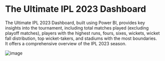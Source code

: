 # The Ultimate IPL 2023 Dashboard

The Ultimate IPL 2023 Dashboard, built using Power BI, provides key insights into the tournament, including  total matches played (excluding playoff matches), players with the highest runs, fours, sixes, wickets, wicket fall distribution, top wicket-takers, and stadiums with the most boundaries. It offers a comprehensive overview of the IPL 2023 season.

![image](https://github.com/Niktiru/The-Ultimate-IPL-2023-Dashboard/assets/109805535/c3bf90c0-24cd-4b71-b730-f8fc9f94df23)
